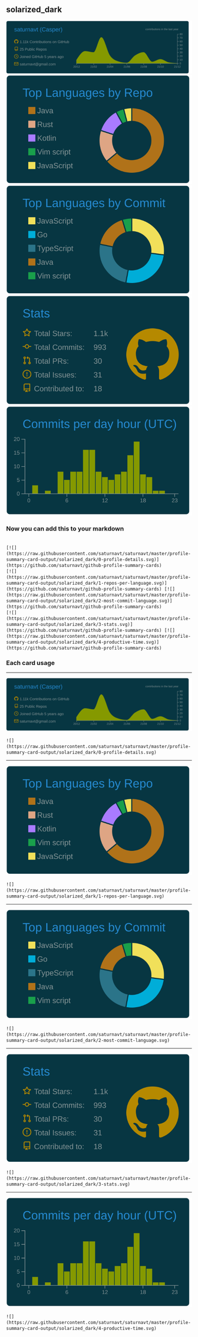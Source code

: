 ## solarized_dark

[![](./0-profile-details.svg)](https://github.com/saturnavt/github-profile-summary-cards)
[![](./1-repos-per-language.svg)](https://github.com/saturnavt/github-profile-summary-cards) [![](./2-most-commit-language.svg)](https://github.com/saturnavt/github-profile-summary-cards)
[![](./3-stats.svg)](https://github.com/saturnavt/github-profile-summary-cards) [![](./4-productive-time.svg)](https://github.com/saturnavt/github-profile-summary-cards)
### Now you can add this to your markdown
```

[![](https://raw.githubusercontent.com/saturnavt/saturnavt/master/profile-summary-card-output/solarized_dark/0-profile-details.svg)](https://github.com/saturnavt/github-profile-summary-cards)
[![](https://raw.githubusercontent.com/saturnavt/saturnavt/master/profile-summary-card-output/solarized_dark/1-repos-per-language.svg)](https://github.com/saturnavt/github-profile-summary-cards) [![](https://raw.githubusercontent.com/saturnavt/saturnavt/master/profile-summary-card-output/solarized_dark/2-most-commit-language.svg)](https://github.com/saturnavt/github-profile-summary-cards)
[![](https://raw.githubusercontent.com/saturnavt/saturnavt/master/profile-summary-card-output/solarized_dark/3-stats.svg)](https://github.com/saturnavt/github-profile-summary-cards) [![](https://raw.githubusercontent.com/saturnavt/saturnavt/master/profile-summary-card-output/solarized_dark/4-productive-time.svg)](https://github.com/saturnavt/github-profile-summary-cards)

```

### Each card usage
---

![](./0-profile-details.svg)

```
![](https://raw.githubusercontent.com/saturnavt/saturnavt/master/profile-summary-card-output/solarized_dark/0-profile-details.svg)
```

    

---

![](./1-repos-per-language.svg)

```
![](https://raw.githubusercontent.com/saturnavt/saturnavt/master/profile-summary-card-output/solarized_dark/1-repos-per-language.svg)
```

    

---

![](./2-most-commit-language.svg)

```
![](https://raw.githubusercontent.com/saturnavt/saturnavt/master/profile-summary-card-output/solarized_dark/2-most-commit-language.svg)
```

    

---

![](./3-stats.svg)

```
![](https://raw.githubusercontent.com/saturnavt/saturnavt/master/profile-summary-card-output/solarized_dark/3-stats.svg)
```

    

---

![](./4-productive-time.svg)

```
![](https://raw.githubusercontent.com/saturnavt/saturnavt/master/profile-summary-card-output/solarized_dark/4-productive-time.svg)
```

    

